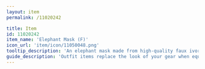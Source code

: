 ```yaml
---
layout: item
permalink: /11020242

title: Item
id: 11020242
item_name: 'Elephant Mask (F)'
icon_url: 'item/icon/11050048.png'
tooltip_description: 'An elephant mask made from high-quality faux ivory and hide.'
guide_description: 'Outfit items replace the look of your gear when equipped.'
---
```

